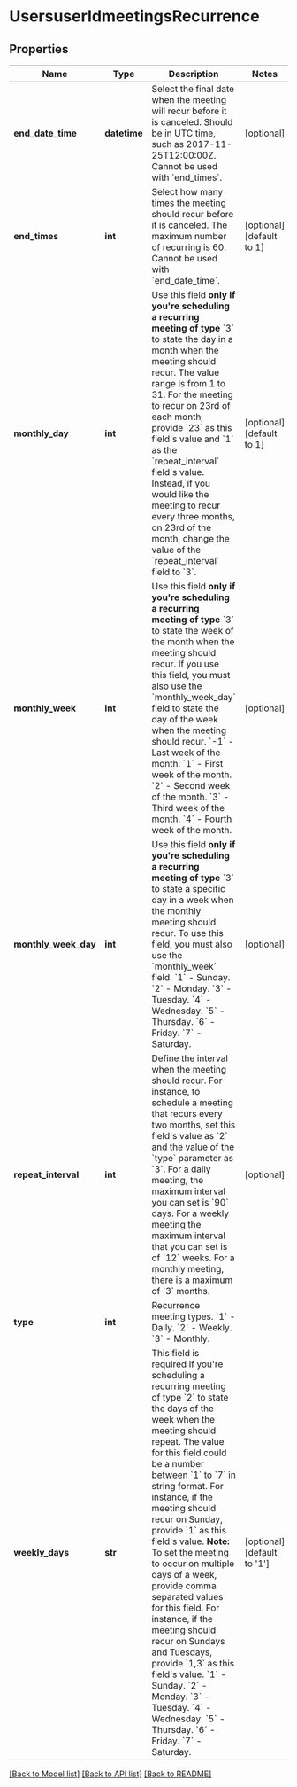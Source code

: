 # UsersuserIdmeetingsRecurrence

## Properties
Name | Type | Description | Notes
------------ | ------------- | ------------- | -------------
**end_date_time** | **datetime** | Select the final date when the meeting will recur before it is canceled. Should be in UTC time, such as 2017-11-25T12:00:00Z. Cannot be used with &#x60;end_times&#x60;. | [optional] 
**end_times** | **int** | Select how many times the meeting should recur before it is canceled. The maximum number of recurring is 60. Cannot be used with &#x60;end_date_time&#x60;. | [optional] [default to 1]
**monthly_day** | **int** | Use this field **only if you&#x27;re scheduling a recurring meeting of type** &#x60;3&#x60; to state the day in a month when the meeting should recur. The value range is from 1 to 31.  For the meeting to recur on 23rd of each month, provide &#x60;23&#x60; as this field&#x27;s value and &#x60;1&#x60; as the &#x60;repeat_interval&#x60; field&#x27;s value. Instead, if you would like the meeting to recur every three months, on 23rd of the month, change the value of the &#x60;repeat_interval&#x60; field to &#x60;3&#x60;. | [optional] [default to 1]
**monthly_week** | **int** | Use this field **only if you&#x27;re scheduling a recurring meeting of type** &#x60;3&#x60; to state the week of the month when the meeting should recur. If you use this field, you must also use the &#x60;monthly_week_day&#x60; field to state the day of the week when the meeting should recur.     &#x60;-1&#x60; - Last week of the month.    &#x60;1&#x60; - First week of the month.    &#x60;2&#x60; - Second week of the month.    &#x60;3&#x60; - Third week of the month.    &#x60;4&#x60; - Fourth week of the month. | [optional] 
**monthly_week_day** | **int** | Use this field **only if you&#x27;re scheduling a recurring meeting of type** &#x60;3&#x60; to state a specific day in a week when the monthly meeting should recur. To use this field, you must also use the &#x60;monthly_week&#x60; field.       &#x60;1&#x60; - Sunday.    &#x60;2&#x60; - Monday.    &#x60;3&#x60; - Tuesday.    &#x60;4&#x60; -  Wednesday.    &#x60;5&#x60; - Thursday.    &#x60;6&#x60; - Friday.    &#x60;7&#x60; - Saturday. | [optional] 
**repeat_interval** | **int** | Define the interval when the meeting should recur. For instance, to schedule a meeting that recurs every two months, set this field&#x27;s value as &#x60;2&#x60; and the value of the &#x60;type&#x60; parameter as &#x60;3&#x60;.   For a daily meeting, the maximum interval you can set is &#x60;90&#x60; days. For a weekly meeting the maximum interval that you can set is  of &#x60;12&#x60; weeks. For a monthly meeting, there is a maximum of &#x60;3&#x60; months.   | [optional] 
**type** | **int** | Recurrence meeting types.  &#x60;1&#x60; - Daily.    &#x60;2&#x60; - Weekly.    &#x60;3&#x60; - Monthly. | 
**weekly_days** | **str** | This field is required if you&#x27;re scheduling a recurring meeting of type &#x60;2&#x60; to state the days of the week when the meeting should repeat.       The value for this field could be a number between &#x60;1&#x60; to &#x60;7&#x60; in string format. For instance, if the meeting should recur on Sunday, provide &#x60;1&#x60; as this field&#x27;s value.         **Note:** To set the meeting to occur on multiple days of a week, provide comma separated values for this field. For instance, if the meeting should recur on Sundays and Tuesdays, provide &#x60;1,3&#x60; as this field&#x27;s value.       &#x60;1&#x60; - Sunday.     &#x60;2&#x60; - Monday.    &#x60;3&#x60; - Tuesday.    &#x60;4&#x60; -  Wednesday.    &#x60;5&#x60; -  Thursday.    &#x60;6&#x60; - Friday.    &#x60;7&#x60; - Saturday. | [optional] [default to '1']

[[Back to Model list]](../README.md#documentation-for-models) [[Back to API list]](../README.md#documentation-for-api-endpoints) [[Back to README]](../README.md)

